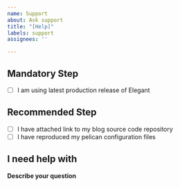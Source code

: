 ```yaml
---
name: Support
about: Ask support
title: "[Help]"
labels: support
assignees: ''

---
```


## Mandatory Step

- [ ] I am using latest production release of Elegant

## Recommended Step

- [ ] I have attached link to my blog source code repository
- [ ] I have reproduced my pelican configuration files 

## I need help with

**Describe your question**
